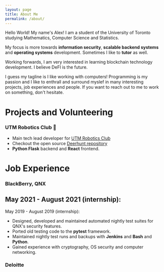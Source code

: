 ```yaml
---
layout: page
title: About Me
permalink: /about/
---
```


Hello World! My name's Alex! I am a student of the University of Toronto studying Mathematics, Computer Science and Statistics.

My focus is more towards **information security**, **scalable backend systems** and **operating systems** development. Sometimes I like to **tutor** as well.

Working forwards, I am very interested in learning blockchain technology development. I believe DeFI is the future.

I guess my tagline is I like working with computers! Programming is my passion and I like to enthrall and surround myslef in many interesting projects, job experiences and people. If you want to reach out to me to work on something, don't hesitate.

# Projects and Volunteering
### UTM Robotics Club 🤖
- Main tech lead developer for <a href="https://utmrobotics.com/" target="_blank">UTM Robotics Club</a>
- Checkout the open source <a href="https://github.com/UTM-Robotics/Deerhunt-Infrastructure" target="_blank" >Deerhunt repository</a>
- **Python Flask** backend and **React** frontend.


# Job Experience
### BlackBerry, QNX
May 2021 - August 2021 (internship):
- 

May 2019 - August 2019 (internship):
- Designed, developed and maintained automated nightly test suites for QNX's security features.
- Ported old testing code to the **pytest** framework.
- Maintained nightly test runs and backups with **Jenkins** and **Bash** and **Python**.
- Gained experience with cryptography, OS security and computer networking.

### Deloitte

<!-- You can find out more info about customizing your Jekyll theme, as well as basic Jekyll usage documentation at [jekyllrb.com](https://jekyllrb.com/)

You can find the source code for Jekyll at GitHub:
[jekyll][jekyll-organization] /
[jekyll](https://github.com/jekyll/jekyll)

[jekyll-organization]: https://github.com/jekyll -->
